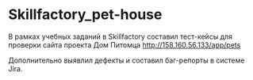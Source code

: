 # Skillfactory_pet-house
В рамках учебных заданий в Skillfactory составил тест-кейсы для проверки сайта проекта Дом Питомца http://158.160.56.133/app/pets

Дополнительно выявлил дефекты и составил баг-репорты в системе Jira.
